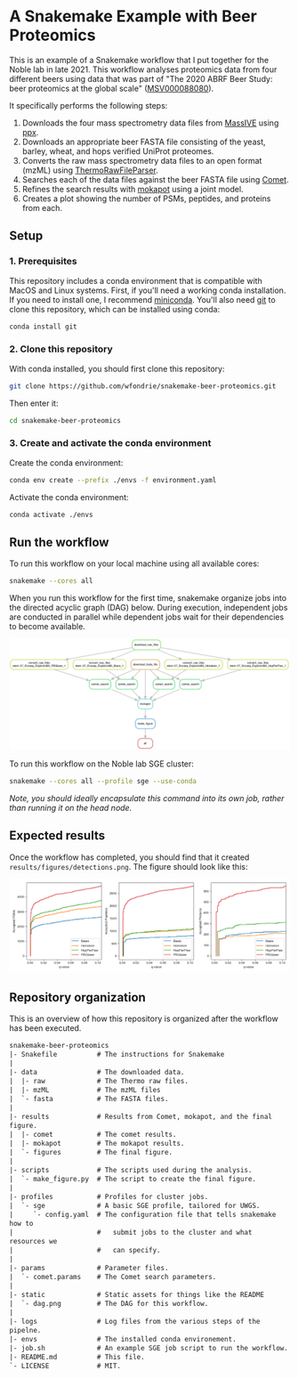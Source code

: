 # A Snakemake Example with Beer Proteomics

This is an example of a Snakemake workflow that I put together for the Noble
lab in late 2021. This workflow analyses proteomics data from four different
beers using data that was part of "The 2020 ABRF Beer Study: beer proteomics at
the global scale"
([MSV000088080](https://massive.ucsd.edu/ProteoSAFe/dataset.jsp?task=b1d83491073946d3b617b739e9b9f378)).

It specifically performs the following steps:
1. Downloads the four mass spectrometry data files from
   [MassIVE](https://massive.ucsd.edu/ProteoSAFe/static/massive.jsp) using
   [ppx](https://ppx.readthedocs.io/en/latest/).
2. Downloads an appropriate beer FASTA file consisting of the yeast, barley,
   wheat, and hops verified UniProt proteomes.
3. Converts the raw mass spectrometry data files to an open format (mzML) using
   [ThermoRawFileParser](https://github.com/compomics/ThermoRawFileParser).
4. Searches each of the data files against the beer FASTA file using
   [Comet](https://uwpr.github.io/Comet/).
5. Refines the search results with
   [mokapot](https://mokapot.readthedocs.io/en/latest/) using a joint model.
5. Creates a plot showing the number of PSMs, peptides, and proteins from each.


## Setup

### 1. Prerequisites
This repository includes a conda environment that is compatible with MacOS and
Linux systems. First, if you'll need a working conda installation. If you need
to install one, I recommend
[miniconda](https://docs.conda.io/en/latest/miniconda.html). You'll also need
[git](https://git-scm.com/) to clone this repository, which can be installed
using conda:

``` sh
conda install git
```

### 2. Clone this repository
With conda installed, you should first clone this repository:

``` sh
git clone https://github.com/wfondrie/snakemake-beer-proteomics.git
```
Then enter it:

``` sh
cd snakemake-beer-proteomics
```


### 3. Create and activate the conda environment

Create the conda environment:

``` sh
conda env create --prefix ./envs -f environment.yaml
```

Activate the conda environment:

``` sh
conda activate ./envs
```

## Run the workflow

To run this workflow on your local machine using all available cores:

``` sh
snakemake --cores all
```

When you run this workflow for the first time, snakemake organize jobs into the
directed acyclic graph (DAG) below. During execution, independent jobs are
conducted in parallel while dependent jobs wait for their dependencies to
become available.

![The DAG for this workflow](static/dag.png)

To run this workflow on the Noble lab SGE cluster:

``` sh
snakemake --cores all --profile sge --use-conda
```
*Note, you should ideally encapsulate this command into its own job, rather than running it on the head node.*

## Expected results
Once the workflow has completed, you should find that it created `results/figures/detections.png`. The figure should look like this:

![The expected results.](static/detections.png)

## Repository organization

This is an overview of how this repository is organized after the workflow 
has been executed.

```
snakemake-beer-proteomics
|- Snakefile          # The instructions for Snakemake
|
|- data               # The downloaded data.
|  |- raw             # The Thermo raw files.
|  |- mzML            # The mzML files
|  `- fasta           # The FASTA files.
|
|- results            # Results from Comet, mokapot, and the final figure.
|  |- comet           # The comet results.
|  |- mokapot         # The mokapot results.
|  `- figures         # The final figure.
|
|- scripts            # The scripts used during the analysis.
|  `- make_figure.py  # The script to create the final figure.
|
|- profiles           # Profiles for cluster jobs.
|  `- sge             # A basic SGE profile, tailored for UWGS.
|     `- config.yaml  # The configuration file that tells snakemake how to 
|                     #   submit jobs to the cluster and what resources we
|                     #   can specify.
|
|- params             # Parameter files.
|  `- comet.params    # The Comet search parameters. 
|
|- static             # Static assets for things like the README
|  `- dag.png         # The DAG for this workflow.
|
|- logs               # Log files from the various steps of the pipelne.
|- envs               # The installed conda environement.
|- job.sh             # An example SGE job script to run the workflow.
|- README.md          # This file.
`- LICENSE            # MIT.
```

